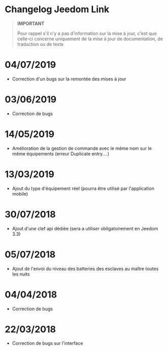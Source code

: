 # Changelog Jeedom Link

>**IMPORTANT**
>
>Pour rappel s'il n'y a pas d'information sur la mise à jour, c'est que celle-ci concerne uniquement de la mise à jour de documentation, de traduction ou de texte

# 04/07/2019

- Correction d'un bugs sur la remontée des mises à jour

# 03/06/2019

- Correction de bugs

# 14/05/2019

- Amélioration de la gestion de commande avec le même nom sur le même équipements (erreur Duplicate entry....)

# 13/03/2019

- Ajout du type d'équipement réel (pourra être utilisé par l'application mobile)

# 30/07/2018

- Ajout d'une clef api dédiée (sera a utiliser obligatoirement en Jeedom 3.3)

# 05/07/2018

- Ajout de l'envoi du niveau des batteries des esclaves au maître toutes les nuits

# 04/04/2018

- Correction de bugs

# 22/03/2018

- Correction de bugs sur l'interface
